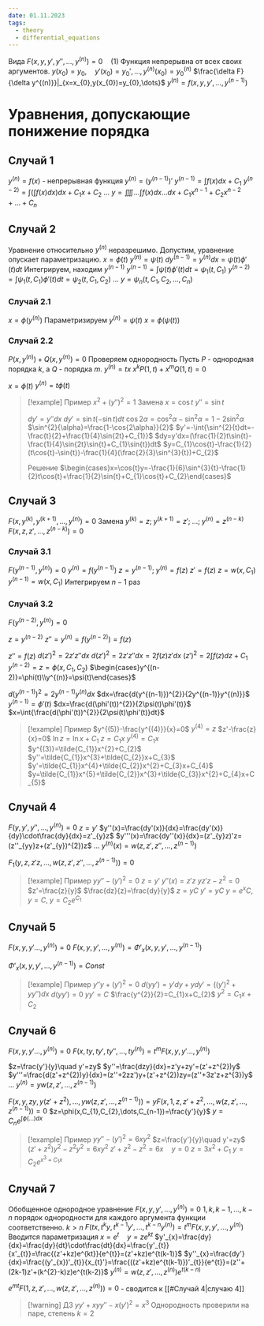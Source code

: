 ```yaml
---
date: 01.11.2023
tags:
  - theory
  - differential_equations
---
```

Вида
$F(x,y,y',y'',\dots,y^{(n)})=0\quad(1)$
Функция непрерывна от всех своих аргументов.
$y(x_{0})=y_{0},\quad y'(x_{0})=y_{0}',\dots,y^{(n)}(x_{0})=y_{0}^{(n)}$
$\frac{\delta F}{\delta y^{(n)}}|_{x=x_{0},y(x_{0})=y_{0},\dots}$
$y^{(n)}=f(x,y,y',\dots,y^{(n-1)})$

# Уравнения, допускающие понижение порядка
## Случай 1
$y^{(n)}=f(x)$ - непрерывная функция
$y^{(n)}=(y^{(n-1)})'$
$y^{(n-1)}=\int{f(x)dx}+C_{1}$
$y^{(n-2)}=\int{(\int{f(x)}dx)}dx+C_{1}x+C_{2}$
$\dots$
$y=\iiiint\dots\int{f(x)dx\dots dx}+C_{1}x^{n-1}+C_{2}x^{n-2}+\dots+C_{n}$

## Случай 2
Уравнение относительно $y^{(n)}$ неразрешимо.
Допустим, уравнение опускает параметризацию.
$x=\phi(t)$
$y^{(n)}=\psi(t)$
$dy^{(n-1)}=y^{(n)}dx=\psi(t)\phi'(t)dt$
Интегрируем, находим $y^{(n-1)}$
$y^{(n-1)}=\int{\psi(t)\phi'(t)dt}=\psi_{1}(t, C_{1})$
$y^{(n-2)}=\int{\psi_{1}(t,C_{1})\phi'(t)dt}=\psi_{2}(t,C_{1},C_{2})$
$\dots$
$y=\psi_{n}(t,C_{1},C_{2},\dots,C_{n})$

### Случай 2.1
$x=\phi(y^{(n)})$
Параметризируем
$y^{(n)}=\psi(t)$
$x=\phi(\psi(t))$

### Случай 2.2
$P(x,y^{(n)})+Q(x,y^{(n)})=0$
Проверяем однородность
Пусть $P$ - однородная порядка $k$, а $Q$ - порядка $m$.
$y^{(n)}=tx$
$x^{k}P(1,t)+x^{m}Q(1,t)=0$

$x=\phi(t)$
$y^{(n)}=t\phi(t)$


> [!example] Пример
> $x^{2}+(y'')^{2}=1$
> Замена
> $x=\cos{t}$
> $y''=\sin{t}$
> 
> $dy'=y''dx$
> $dy'=\sin{t}(-\sin{t})dt$
> $\cos{2\alpha}=\cos^{2}{\alpha}-\sin^{2}{\alpha}=1-2\sin^{2}{\alpha}$
> $\sin^{2}{\alpha}=\frac{1-\cos{2\alpha}}{2}$
> $y'=-\int{\sin^{2}{t}dt=-\frac{t}{2}+\frac{1}{4}\sin{2t}+C_{1}}$
> $dy=y'dx=(\frac{1}{2}t\sin{t}-\frac{1}{4}\sin{2t}\sin{t}+C_{1}\sin{t})dt$
> $y=C_{1}\cos{t}-\frac{1}{2}(t\cos{t}-\sin{t})-\frac{1}{4}(\frac{2}{3}\sin^{3}{t})+C_{2}$
> 
> Решение
> $\begin{cases}x=\cos{t}y=-\frac{1}{6}\sin^{3}{t}-\frac{1}{2}t\cos{t}+\frac{1}{2}\sin{t}+C_{1}\cos{t}+C_{2}\end{cases}$

## Случай 3
$F(x,y^{(k)},y^{(k+1)},\dots,y^{(n)})=0$
Замена
$y^{(k)}=z;\;y^{(k+1)}=z';\;\dots;\;y^{(n)}=z^{(n-k)}$
$F(x,z,z',\dots,z^{(n-k)})=0$

### Случай 3.1
$F(y^{(n-1)},y^{(n)})=0$
$y^{(n)}=f(y^{(n-1)})$
$z=y^{(n-1)};\;y^{(n)}=f(z)$
$z'=f(z)$
$z=w(x,C_{1})$
$y^{(n-1)}=w(x,C_{1})$
Интегрируем $n-1$ раз

### Случай 3.2
$F(y^{(n-2)},y^{(n)})=0$

$z=y^{(n-2)}$
$z''=y^{(n)}=f(y^{(n-2)})=f(z)$

$z''=f(z)$
$d(z')^{2}=2z'z''dx$
$d(z')^{2}=2z'z''dx=2f(z)z'dx$
$(z')^{2}=2\int{f(z)dz}+C_{1}$
$y^{(n-2)}=z=\phi(x,C_{1},C_{2})$
$\begin{cases}y^{(n-2)}=\phi(t)\\y^{(n)}=\psi(t)\end{cases}$

$d(y^{(n-1)})^{2}=2y^{(n-1)}y^{(n)}dx$
$dx=\frac{d(y^{(n-1)})^{2}}{2y^{(n-1)}y^{(n)}}$
$y^{(n-1)}=\phi'(t)$
$dx=\frac{d(\phi'(t))^{2}}{2\psi(t)\phi'(t)}$
$x=\int{\frac{d(\phi'(t))^{2}}{2\psi(t)\phi'(t)}dt}$


> [!example] Пример
> $y^{(5)}-\frac{y^{(4)}}{x}=0$
> $y^{(4)}=z$
> $z'-\frac{z}{x}=0$
> $\ln{z}=\ln{x}+C_{1}$
> $z=C_{1}x$
> $y^{(4)}=C_{1}x$
> $y^{(3)}=\tilde{C_{1}}x^{2}+C_{2}$
> $y''=\tilde{C_{1}}x^{3}+\tilde{C_{2}}x+C_{3}$
> $y'=\tilde{C_{1}}x^{4}+\tilde{C_{2}}x^{2}+C_{3}x+C_{4}$
> $y=\tilde{C_{1}}x^{5}+\tilde{C_{2}}x^{3}+\tilde{C_{3}}x^{2}+C_{4}x+C_{5}$

## Случай 4
$F(y,y',y'',\dots,y^{(n)})=0$
$z=y'$
$y''(x)=\frac{dy'(x)}{dx}=\frac{dy'(x)}{dy}\cdot\frac{dy}{dx}=z'_{y}z$
$y'''(x)=\frac{dy''(x)}{dx}=(z'_{y}z)'z=(z''_{yy}z+(z'_{y})^{2})z$
$\dots$
$y^{(n)}(x)=w(z,z',z'',\dots,z^{(n-1)})$

$F_{1}(y,z,z'z,\dots,w(z,z',z'',\dots,z^{(n-1)}))=0$

> [!example] Пример
> $yy''-(y')^{2}=0$
> $z=y'$
> $y''(x)=z'z$
> $yz'z-z^{2}=0$
> $z'=\frac{z}{y}$
> $\frac{dz}{z}=\frac{dy}{y}$
> $z=yC$
> $y'=yC$
> $y=e^{x}C,\;y=C,\;y=C_{2}e^{C_{1}}$

## Случай 5
$F(x,y,y'\dots,y^{(n)})=0$
$F(x,y,y',\dots,y^{(n)})=\Phi'_{x}(x,y,y',\dots,y^{(n-1)})$

$\Phi'_{x}(x,y,y',\dots,y^{(n-1)})=Const$

> [!example] Пример
> $y''y+(y')^{2}=0$
> $d(yy')=y'dy+ydy'=((y')^{2}+yy'')dx$
> $d(yy')=0$
> $yy'=C$
> $\frac{y^{2}}{2}=C_{1}x+C_{2}$
> $y^{2}=C_{1}x+C_{2}$

## Случай 6
$F(x,y,y'\dots,y^{(n)})=0$
$F(x,ty,ty',ty'',\dots,ty^{(n)})=t^{m}F(x,y,y'\dots,y^{(n)})$

$z=\frac{y'}{y}\quad y'=zy$
$y''=\frac{dzy}{dx}=z'y+zy'=(z'+z^{2})y$
$y'''=\frac{d(z'+z^{2})y}{dx}=(z''+2zz')y+(z'+z^{2})zy=(z''+3z'z+z^{3})y$
$\dots$
$y^{(n)}=yw(z,z',\dots,z^{(n-1)})$

$F(x,y,zy,y(z'+z^{2}),\dots, yw(z,z',\dots, z^{(n-1)}))=yF(x,1,z,z'+z^{2},\dots, w(z,z',\dots,z^{(n-1)}))=0$
$z=\phi(x,C_{1},C_{2},\dots,C_{n-1})=\frac{y'}{y}$
$y=C_{n}e^{\int{\phi(\dots)dx}}$

> [!example] Пример
> $yy''-(y')^{2}=6xy^{2}$
> $z=\frac{y'}{y}\quad y'=zy$
> $(z'+z^{2})y^{2}-z^{2}y^{2}=6xy^{2}$
> $z'+z^{2}-z^{2}=6x\quad y=0$
> $z=3x^{2}+C_{1}$
> $y=C_{2}e^{x^{3}+C_{1}x}$

## Случай 7
Обобщенное однородное уравнение
$F(x,y,y',\dots,y^{(n)})=0$
$1,k,k-1,\dots,k-n$ порядок однородности для каждого аргумента функции соответственно. $k>n$
$F(tx,t^{k}y,t^{k-1}y',\dots,t^{k-n}y^{(n)})=t^{m}F(x,y,y',\dots,y^{(n)})$
Вводится параметризация
$x=e^{t}\quad y=ze^{kt}$
$y'_{x}=\frac{dy}{dx}=\frac{dy}{dt}\cdot\frac{dt}{dx}=\frac{y'_{t}}{x'_{t}}=\frac{(z'+kz)e^{kt}}{e^{t}}=(z'+kz)e^{t(k-1)}$
$y''_{x}=\frac{dy'}{dx}=\frac{(y'_{x})'_{t}}{x_{t}'}=\frac{((z'+kz)e^{t(k-1)})'_{t}}{e^{t}}=(z''+(2k-1)z'+(k^{2}-k)z)e^{t(k-2)}$
$y^{(n)}=w(z,z',\dots,z^{(n)})e^{t(k-n)}$

$e^{mt}F(1,z,z',\dots,w(z,z',\dots,z^{(n)}))=0$ - сводится к [[#Случай 4|случаю 4]]


> [!warning] ДЗ
> $yy'+xyy''-x(y')^{2}=x^{3}$
> Однородность проверили на паре, степень $k=2$
